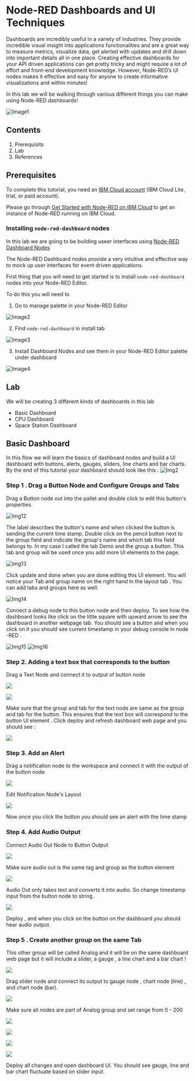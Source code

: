 # Node-RED Dashboards and UI Techniques 
Dashboards are incredibly useful in a variety of industries. They provide incredible visual insight into applications functionalities and are a great way to measure metrics, visualize data, get alerted with updates and drill down into important details all in one place. Creating effective dashboards for your API driven applications can get pretty tricky and might require a lot of effort and front-end development knowledge. However, Node-RED’s UI nodes makes it effective and easy for anyone to create informative visualizations and within minutes! 

In this lab we will be walking through various different things you can make using Node-RED dashboards! 

![Image1](/Labs/Images/db3.png)

## Contents 
1. Prerequisits 
2. Lab 
3. References 

## Prerequisites
To complete this tutorial, you need an [IBM Cloud account](https://cloud.ibm.com/login?cm_sp=ibmdev-_-developer-tutorials-_-cloudreg) (IBM Cloud Lite, trial, or paid account).

Please go through [Get Started with Node-RED on IBM Cloud](https://github.com/pmmistry/Node-RED-Series#get-started-with-node-red-on-ibm-cloud) to get an instance of Node-RED running on IBM Cloud. 

###  Installing `node-red-dashboard` nodes
In this lab we are going to be building useer interfaces using [Node-RED Dashboard Nodes](https://flows.nodered.org/node/node-red-dashboard) 

The Node-RED Dashboard nodes provide a very intuitive and effective way to mock up user interfaces for event driven applications. 

First thing that you will need to get started is to install `node-red-dashboard` nodes into your Node-RED Editor. 

To do this you will need to 
1. Go to manage palette in your Node-RED Editor 

![Image2](/Labs/Images/db10.png)

2. Find `node-red-dashboard` in install tab 

![Image3](/Labs/Images/db7.png)

3. Install Dashboard Nodes and see them in your Node-RED Editor palette under dashboard 

![Image4](/Labs/Images/db11.png) 


## Lab 
We will be creating 3 different kinds of dashboards in this lab 
-  Basic Dashboard 
-  CPU Dashboard 
-  Space Station Dashboard  

## Basic Dashboard 
In this flow we will learn the basics of dashboard nodes and build a UI dashboard with buttons, alerts, gauges, sliders, line charts and bar charts. 
By the end of this tutorial your dashboard should look like this : 
![Img2](/Labs/Images/db2.png)

### Step 1 .  Drag a Button Node and Configure Groups and Tabs 
Drag a Button node out into the pallet and double click to edit this button's properties. 

![Img12](/Labs/Images/db12.png)

The label describes the button's name and when clicked the button is sending the current time stamp.  Double click on the pencil button next to the group field and indicate the group's name and which tab this field belongs to. In my case I called the tab Demo and the group a button. This tab and group will be used once you add more UI elements to the page. 

![Img13](/Labs/Images/db13.png)

Click update and done when you are done editing this UI element.  You will notice your Tab and group name on the right hand in the layout tab . You can add tabs and groups here as well. 

![Img14](/Labs/Images/db14.png)

Connect a debug node to this button node and then deploy.  To see how the dashboard looks like  click on the little square with upward arrow to see the dashboard in another webpage tab. You should see a button and when you click on it you should see current timestamp in your debug console in node -RED .

![Img15](/Labs/Images/db15.png)
![Img16](/Labs/Images/db16.png)

### Step 2. Adding a text box that corresponds to the button 

Drag a Text Node and connect it to output of button node  

![](../.gitbook/assets/screen-shot-2019-08-12-at-6.52.48-pm.png)

![](../.gitbook/assets/screen-shot-2019-08-12-at-6.54.03-pm.png)

Make sure that the group and tab for the text node are same as the group and tab for the button. This ensures that the text box will correspond to the button UI element . Click deploy and refresh dashboard web page and you should see : 

![](../.gitbook/assets/screen-shot-2019-08-12-at-6.53.35-pm.png)

### Step 3. Add an Alert 

Drag a notification node to the workspace and connect it with the output of the button node 

![](../.gitbook/assets/screen-shot-2019-08-12-at-6.54.27-pm.png)

Edit Notification Node's Layout 

![](../.gitbook/assets/screen-shot-2019-08-12-at-6.55.03-pm.png)

Now once you click the button you should see an alert with the time stamp 

### Step 4. Add Audio Output 

Connect Audio Out  Node to Button Output 

![](../.gitbook/assets/screen-shot-2019-08-12-at-9.16.50-pm.png)

Make sure audio out is the same tag and group as the button element

![](../.gitbook/assets/screen-shot-2019-08-12-at-9.18.26-pm.png)

Audio Out only takes text and converts it into audio. So change timestamp input from the button node to string . 

![](../.gitbook/assets/screen-shot-2019-08-12-at-9.39.53-pm.png)

Deploy , and when you click on the button on the dashboard you should hear audio output. 



### Step 5 . Create another group on the same Tab 

This other group will be called Analog and it will be on the same dashboard web page but it will include a slider, a gauge , a line chart and a bar chart ! 

![](../.gitbook/assets/screen-shot-2019-08-12-at-9.43.43-pm.png)



Drag slider node and connect its output to gauge node , chart node \(line\) , and chart node \(bar\). 

![](../.gitbook/assets/screen-shot-2019-08-12-at-9.48.19-pm.png)

Make sure all nodes are part of Analog group and set range from 0 - 200 

![](../.gitbook/assets/screen-shot-2019-08-12-at-9.48.04-pm.png)

![](../.gitbook/assets/screen-shot-2019-08-12-at-9.49.20-pm.png)

![](../.gitbook/assets/screen-shot-2019-08-12-at-9.49.57-pm%20%281%29.png)

![](../.gitbook/assets/screen-shot-2019-08-12-at-9.51.27-pm.png)

Deploy all changes and open dashboard UI. You should see gauge, line and bar chart fluctuate based on slider input. 
 